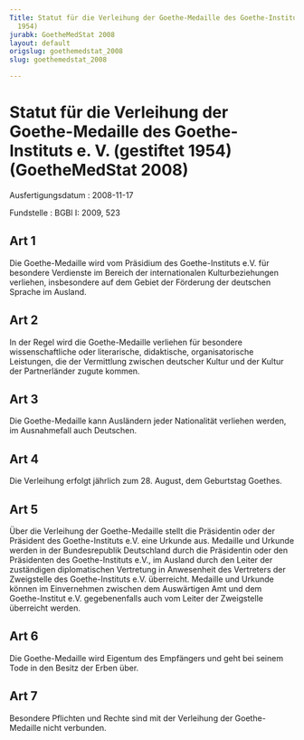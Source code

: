 ```yaml
---
Title: Statut für die Verleihung der Goethe-Medaille des Goethe-Instituts e. V. (gestiftet
  1954)
jurabk: GoetheMedStat 2008
layout: default
origslug: goethemedstat_2008
slug: goethemedstat_2008

---
```


# Statut für die Verleihung der Goethe-Medaille des Goethe-Instituts e. V. (gestiftet 1954) (GoetheMedStat 2008)

Ausfertigungsdatum
:   2008-11-17

Fundstelle
:   BGBl I: 2009, 523

## Art 1

Die Goethe-Medaille wird vom Präsidium des Goethe-Instituts e.V. für
besondere Verdienste im Bereich der internationalen Kulturbeziehungen
verliehen, insbesondere auf dem Gebiet der Förderung der deutschen
Sprache im Ausland.

## Art 2

In der Regel wird die Goethe-Medaille verliehen für besondere
wissenschaftliche oder literarische, didaktische, organisatorische
Leistungen, die der Vermittlung zwischen deutscher Kultur und der
Kultur der Partnerländer zugute kommen.

## Art 3

Die Goethe-Medaille kann Ausländern jeder Nationalität verliehen
werden, im Ausnahmefall auch Deutschen.

## Art 4

Die Verleihung erfolgt jährlich zum 28. August, dem Geburtstag
Goethes.

## Art 5

Über die Verleihung der Goethe-Medaille stellt die Präsidentin oder
der Präsident des Goethe-Instituts e.V. eine Urkunde aus. Medaille und
Urkunde werden in der Bundesrepublik Deutschland durch die Präsidentin
oder den Präsidenten des Goethe-Instituts e.V., im Ausland durch den
Leiter der zuständigen diplomatischen Vertretung in Anwesenheit des
Vertreters der Zweigstelle des Goethe-Instituts e.V. überreicht.
Medaille und Urkunde können im Einvernehmen zwischen dem Auswärtigen
Amt und dem Goethe-Institut e.V. gegebenenfalls auch vom Leiter der
Zweigstelle überreicht werden.

## Art 6

Die Goethe-Medaille wird Eigentum des Empfängers und geht bei seinem
Tode in den Besitz der Erben über.

## Art 7

Besondere Pflichten und Rechte sind mit der Verleihung der Goethe-
Medaille nicht verbunden.

